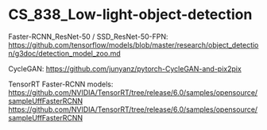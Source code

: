 # CS_838_Low-light-object-detection

Faster-RCNN_ResNet-50 / SSD_ResNet-50-FPN: https://github.com/tensorflow/models/blob/master/research/object_detection/g3doc/detection_model_zoo.md

CycleGAN: https://github.com/junyanz/pytorch-CycleGAN-and-pix2pix

TensorRT Faster-RCNN models: https://github.com/NVIDIA/TensorRT/tree/release/6.0/samples/opensource/sampleUffFasterRCNN
                             https://github.com/NVIDIA/TensorRT/tree/release/6.0/samples/opensource/sampleUffFasterRCNN
                             
                             
                             
